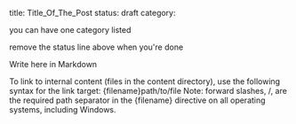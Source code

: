 title: Title_Of_The_Post
status: draft
category: 

you can have one category listed 

remove the status line above when you're done 

Write here in Markdown

To link to internal content (files in the content directory), use the following syntax for the link target: {filename}path/to/file Note: forward slashes, /, are the required path separator in the {filename} directive on all operating systems, including Windows.
